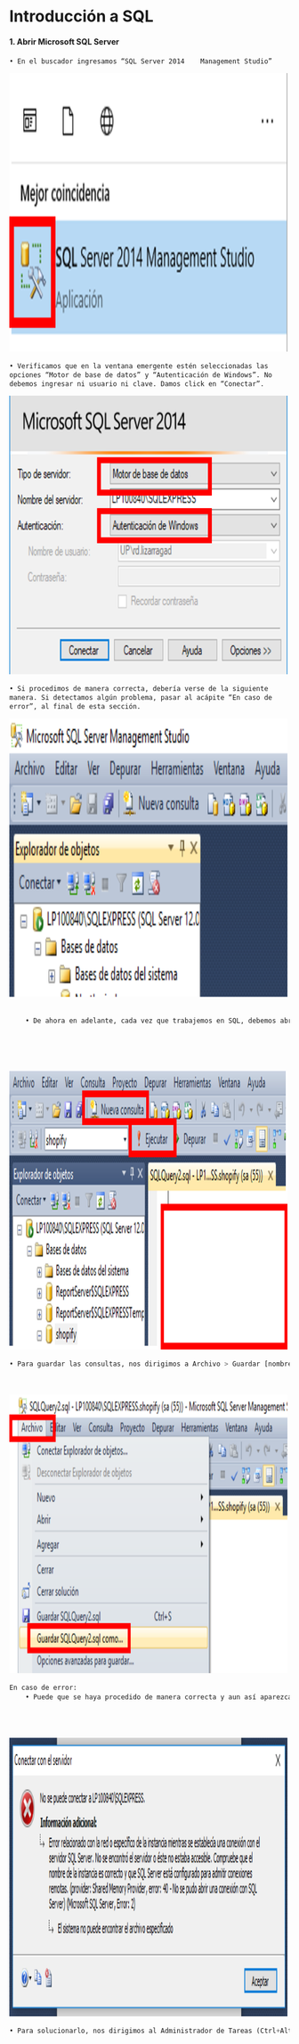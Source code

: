 # Introducción a SQL
#### 1.	Abrir Microsoft SQL Server

    • En el buscador ingresamos “SQL Server 2014    Management Studio”

<img src="foto/1.png" width="500" height="500">

    • Verificamos que en la ventana emergente estén seleccionadas las opciones “Motor de base de datos” y “Autenticación de Windows”. No debemos ingresar ni usuario ni clave. Damos click en “Conectar”.


<img src="foto/2.png" width="500" height="500">


    • Si procedimos de manera correcta, debería verse de la siguiente manera. Si detectamos algún problema, pasar al acápite “En caso de error”, al final de esta sección.

<img src="foto/3.png" width="500" height="500">


```python

    • De ahora en adelante, cada vez que trabajemos en SQL, debemos abrir el espacio de trabajo “Nueva consulta”. Cuando queramos ejecutar las sentencias, damos click a “Ejecutar”. Nota: Este botón ejecuta todas las sentencias, para ejecutar solo una parte de las sentencias se deberá seleccionar las sentencias debidas.



    
```

<img src="foto/4.png" width="500" height="500">


```python
• Para guardar las consultas, nos dirigimos a Archivo > Guardar [nombre].sql como…




```

<img src="foto/5.png" width="500" height="500">


```python
En caso de error:
    • Puede que se haya procedido de manera correcta y aun así aparezca un mensaje de error como el siguiente.


    
```

<img src="foto/6.png" width="500" height="500">


```python
• Para solucionarlo, nos dirigimos al Administrador de Tareas (Ctrl+Alt+Supr), vamos a la pestaña “Servicios”, damos click derecho en MSSQL$SQLEXPRESS o el nombre con el que no se pudo ingresar, damos click a “Iniciar”. Una vez que el estado sea “En ejecución”, abrimos de nuevo SQL, siguiendo los pasos anteriores.

```
